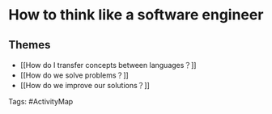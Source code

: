 # How to think like a software engineer

## Themes
- [[How do I transfer concepts between languages？]]
- [[How do we solve problems？]]
- [[How do we improve our solutions？]]

Tags: #ActivityMap 